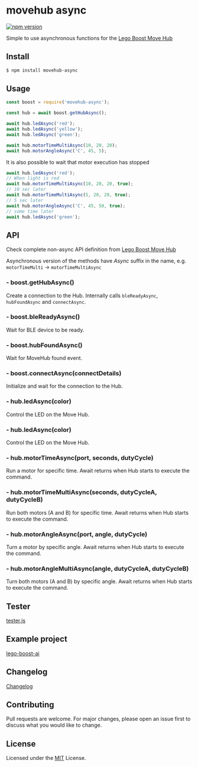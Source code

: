 # movehub async

[![npm version](https://badge.fury.io/js/movehub-async.svg)](https://badge.fury.io/js/movehub-async)

Simple to use asynchronous functions for the [Lego Boost Move Hub](https://github.com/hobbyquaker/node-movehub)

## Install

```sh
$ npm install movehub-async
```

## Usage

```js
const boost = require('movehub-async');

const hub = await boost.getHubAsync();

await hub.ledAsync('red');
await hub.ledAsync('yellow');
await hub.ledAsync('green');

await hub.motorTimeMultiAsync(10, 20, 20);
await hub.motorAngleAsync('C', 45, 5);
```

It is also possible to wait that motor execution has stopped

```js
await hub.ledAsync('red');
// When light is red
await hub.motorTimeMultiAsync(10, 20, 20, true);
// 10 sec later
await hub.motorTimeMultiAsync(5, 20, 20, true);
// 5 sec later
await hub.motorAngleAsync('C', 45, 50, true);
// some time later
await hub.ledAsync('green');
```
## API

Check complete non-async API definition from [Lego Boost Move Hub](https://github.com/hobbyquaker/node-movehub)

Asynchronous version of the methods have _Async_ suffix in the name, e.g. `motorTimeMulti` -> `motorTimeMultiAsync`

### - boost.getHubAsync()

Create a connection to the Hub. Internally calls `bleReadyAsync`, `hubFoundAsync` and `connectAsync`.

### - boost.bleReadyAsync()

Wait for BLE device to be ready.

### - boost.hubFoundAsync()

Wait for MoveHub found event.

### - boost.connectAsync(connectDetails)

Initialize and wait for the connection to the Hub.

### - hub.ledAsync(color)

Control the LED on the Move Hub.

### - hub.ledAsync(color)

Control the LED on the Move Hub.

### - hub.motorTimeAsync(port, seconds, dutyCycle)

Run a motor for specific time. Await returns when Hub starts to execute the command.

### - hub.motorTimeMultiAsync(seconds, dutyCycleA, dutyCycleB)

Run both motors (A and B) for specific time. Await returns when Hub starts to execute the command.

### - hub.motorAngleAsync(port, angle, dutyCycle)

Turn a motor by specific angle. Await returns when Hub starts to execute the command.

### - hub.motorAngleMultiAsync(angle, dutyCycleA, dutyCycleB)

Turn both motors (A and B) by specific angle. Await returns when Hub starts to execute the command.

## Tester

[tester.js](https://github.com/ttu/node-movehub-async/blob/master/tester.js)

## Example project

[lego-boost-ai](https://github.com/ttu/lego-boost-ai)

## Changelog

[Changelog](https://github.com/ttu/node-movehub-async/blob/master/CHANGELOG.md)

## Contributing

Pull requests are welcome. For major changes, please open an issue first to discuss what you would like to change.

## License

Licensed under the [MIT](https://github.com/ttu/node-movehub-async/blob/master/LICENSE) License.